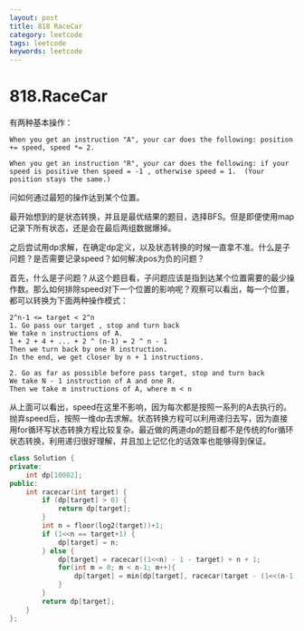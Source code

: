 ```yaml
---
layout: post
title: 818 RaceCar
category: leetcode
tags: leetcode
keywords: leetcode
---
```

# 818.RaceCar
有两种基本操作：
```
When you get an instruction "A", your car does the following: position += speed, speed *= 2.

When you get an instruction "R", your car does the following: if your speed is positive then speed = -1 , otherwise speed = 1.  (Your position stays the same.)
```
问如何通过最短的操作达到某个位置。
<p>最开始想到的是状态转换，并且是最优结果的题目，选择BFS。但是即便使用map记录下所有状态，还是会在最后两组数据爆掉。</p>
<p>之后尝试用dp求解，在确定dp定义，以及状态转换的时候一直拿不准。什么是子问题？是否需要记录speed？如何解决pos为负的问题？</p>
<p>首先，什么是子问题？从这个题目看，子问题应该是指到达某个位置需要的最少操作数。那么如何排除speed对下一个位置的影响呢？观察可以看出，每一个位置，都可以转换为下面两种操作模式：</p>

```
2^n-1 <= target < 2^n
1. Go pass our target , stop and turn back
We take n instructions of A.
1 + 2 + 4 + ... + 2 ^ (n-1) = 2 ^ n - 1
Then we turn back by one R instruction.
In the end, we get closer by n + 1 instructions.

2. Go as far as possible before pass target, stop and turn back
We take N - 1 instruction of A and one R.
Then we take m instructions of A, where m < n
```
<p>从上面可以看出，speed在这里不影响，因为每次都是按照一系列的A去执行的。抛弃speed后，按照一维dp去求解。状态转换方程可以利用递归去写，因为直接用for循环写状态转换方程比较复杂。最近做的两道dp的题目都不是传统的for循环状态转换，利用递归很好理解，并且加上记忆化的话效率也能够得到保证。</p>

```c++
class Solution {
private:
    int dp[10002];
public:
    int racecar(int target) {
        if (dp[target] > 0) {
            return dp[target];
        }
        int n = floor(log2(target))+1;
        if (1<<n == target+1) {
            dp[target] = n;
        } else {
            dp[target] = racecar((1<<n) - 1 - target) + n + 1;
            for(int m = 0; m < n-1; m++){
                dp[target] = min(dp[target], racecar(target - (1<<(n-1)) + (1<<m))+n+m+1);
            }
        }
        return dp[target];
    }
};
```
